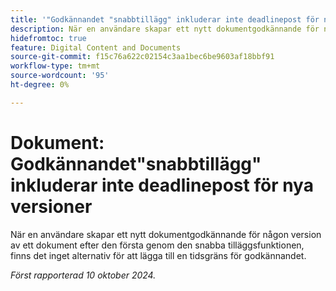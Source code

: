 ```yaml
---
title: '"Godkännandet "snabbtillägg" inkluderar inte deadlinepost för nya versioner"'
description: När en användare skapar ett nytt dokumentgodkännande för någon version av ett dokument efter den första genom den snabba tilläggsfunktionen, finns det inget alternativ för att lägga till en tidsgräns för godkännandet.
hidefromtoc: true
feature: Digital Content and Documents
source-git-commit: f15c76a622c02154c3aa1bec6be9603af18bbf91
workflow-type: tm+mt
source-wordcount: '95'
ht-degree: 0%

---
```


# Dokument: Godkännandet&quot;snabbtillägg&quot; inkluderar inte deadlinepost för nya versioner

När en användare skapar ett nytt dokumentgodkännande för någon version av ett dokument efter den första genom den snabba tilläggsfunktionen, finns det inget alternativ för att lägga till en tidsgräns för godkännandet.

_Först rapporterad 10 oktober 2024._

